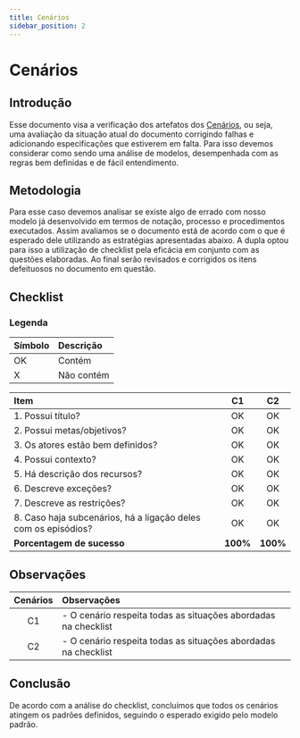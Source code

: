 ```yaml
---
title: Cenários
sidebar_position: 2
---
```


# Cenários

## Introdução

Esse documento visa a verificação dos artefatos dos [Cenários](../../modelagem/cenarios.md), ou seja, uma avaliação da situação atual do documento corrigindo falhas e adicionando especificações que estiverem em falta. Para isso devemos considerar como sendo uma análise de modelos, desempenhada com as regras bem definidas e de fácil entendimento.

## Metodologia

Para esse caso devemos analisar se existe algo de errado com nosso modelo já desenvolvido em termos de notação, processo e procedimentos executados. Assim avaliamos se o documento está de acordo com o que é esperado dele utilizando as estratégias apresentadas abaixo. A dupla optou para isso a utilização de checklist pela eficácia em conjunto com as questões elaboradas. Ao final serão revisados e corrigidos os itens defeituosos no documento em questão.


## Checklist

### Legenda
|Símbolo|Descrição|
|:-|:-|
|OK|Contém|
|X|Não contém|

|Item|C1|C2|
|:-|:-:|:-:|
|1. Possui título?|OK|OK|
|2. Possui metas/objetivos?|OK|OK|
|3. Os atores estão bem definidos?|OK|OK|
|4. Possui contexto?|OK|OK|
|5. Há descrição dos recursos?|OK|OK|
|6. Descreve exceções?|OK|OK|
|7. Descreve as restrições?|OK|OK|
|8. Caso haja subcenários, há a ligação deles com os episódios?|OK|OK|
|**Porcentagem de sucesso**|**100%**|**100%**|

## Observações

|Cenários|Observações|
|:-:|:-|
|C1|- O cenário respeita todas as situações abordadas na checklist|
|C2|- O cenário respeita todas as situações abordadas na checklist|

## Conclusão

De acordo com a análise do checklist, concluímos que todos os cenários atingem os padrões definidos, seguindo o esperado exigido pelo modelo padrão.